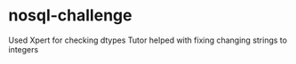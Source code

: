 # nosql-challenge
Used Xpert for checking dtypes
Tutor helped with fixing changing strings to integers